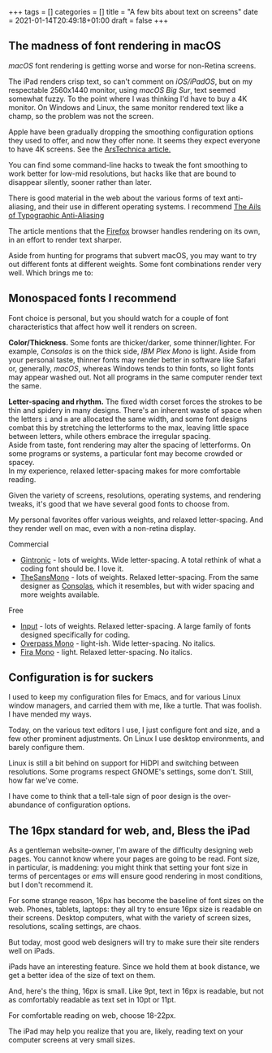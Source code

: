 +++
tags = []
categories = []
title = "A few bits about text on screens"
date = 2021-01-14T20:49:18+01:00
draft = false
+++

## The madness of font rendering in macOS

*macOS* font rendering is getting worse and worse for non-Retina screens.

The iPad renders crisp text, so can't comment on *iOS/iPadOS*, but on my
respectable 2560x1440 monitor, using *macOS Big Sur*, text seemed somewhat fuzzy. To the
point where I was thinking I'd have to buy a 4K monitor. On Windows and Linux,
the same monitor rendered text like a champ, so the problem was not
the screen.

Apple have been gradually dropping the smoothing configuration
options they used to offer, and now they
offer none. It seems they expect everyone to have 4K screens.
See the [ArsTechnica article.](https://arstechnica.com/features/2018/09/macos-10-14-mojave-the-ars-technica-review/12/#h3)

You can find some command-line hacks to tweak
the font smoothing to work better for low-mid resolutions,
but hacks like that are bound to disappear silently, sooner rather
than later.

There is good material in the web about the various forms of text anti-aliasing,
and their use in different operating systems.
I recommend [The Ails of Typographic Anti-Aliasing](https://www.smashingmagazine.com/2009/11/the-ails-of-typographic-anti-aliasing/)

The article mentions that the [Firefox](https://www.mozilla.org/en-US/firefox/)
browser handles rendering on its own, in an effort to render text sharper.

Aside from hunting for programs that subvert macOS, you may want to try out
different fonts at different weights. Some font combinations render very well.
Which brings me to:

## Monospaced fonts I recommend

Font choice is personal, but you should watch for a couple of font
characteristics that affect how well it renders on screen.

**Color/Thickness.** Some fonts are thicker/darker, some thinner/lighter.
For example, *Consolas* is on the
thick side, *IBM Plex Mono* is light. Aside from your personal
taste, thinner fonts may render better in software like Safari or, generally,
*macOS*, whereas Windows tends to thin fonts, so light fonts may appear
washed out. Not all programs in the same computer render text the same.

**Letter-spacing and rhythm.** The fixed width corset forces the strokes
to be thin and spidery in many designs. There's an inherent waste of space when
the letters `i` and `m` are allocated the same width,
and some font designs combat this by stretching
the letterforms to the max, leaving little space between letters, while others
embrace the irregular spacing. \
Aside from taste, font rendering may alter the spacing of letterforms. On some
programs or systems, a particular font may become crowded or spacey. \
In my experience, relaxed letter-spacing makes for more comfortable reading.

Given the variety of screens, resolutions, operating systems, and rendering
tweaks, it's good that we have several good fonts to choose from.

My personal favorites offer various weights, and relaxed letter-spacing. And
they render well on mac, even with a non-retina display.

Commercial

* [Gintronic](https://bboxtype.com/typefaces/Gintronic/) - lots of weights.
  Wide letter-spacing. A total rethink of what a coding font should be. I love it.
* [TheSansMono](https://www.lucasfonts.com/fonts/the-sans-mono) - lots of weights.
  Relaxed letter-spacing. From the same designer as
  [Consolas](https://docs.microsoft.com/en-us/typography/font-list/consolas),
  which it resembles, but with wider spacing and more weights available.
  
Free

* [Input](https://input.fontbureau.com/) - lots of weights. Relaxed letter-spacing.
  A large family of fonts designed specifically for coding.
* [Overpass Mono](https://overpassfont.org/) -
  light-ish. Wide letter-spacing. No italics.
* [Fira Mono](https://bboxtype.com/typefaces/FiraMono/) -
  light. Relaxed letter-spacing. No italics.

## Configuration is for suckers

I used to keep my configuration files for Emacs, and for various Linux window
managers, and carried them with me, like a turtle.
That was foolish. I have mended my ways.

Today, on the various text editors I use, I just configure font and size, and a few
other prominent adjustments.
On Linux I use desktop environments, and barely configure them.

Linux is still a bit behind on support for HiDPI and switching between resolutions.
Some programs respect GNOME's settings, some don't.
Still, how far we've come.

I have come to think that a tell-tale sign of poor design is the over-abundance
of configuration options.

## The 16px standard for web, and, Bless the iPad

As a gentleman website-owner, I'm aware of the difficulty designing web pages. You
cannot know where your pages are going to be read. Font size, in particular, is maddening:
you might think that setting your font size in terms of percentages or *ems* will
ensure good rendering in most conditions, but I don't recommend it.

For some strange reason, 16px has become the baseline of font sizes on the web. Phones,
tablets, laptops: they all try to ensure 16px size is readable on their screens.
Desktop computers, what with the variety of screen sizes, resolutions,
scaling settings, are chaos.

But today, most good web designers will try to make sure their site renders well
on iPads.

iPads have an interesting feature. Since we hold them at book distance, we get
a better idea of the size of text on them.

And, here's the thing, 16px is small. Like 9pt, text in 16px is readable, but
not as comfortably readable as text set in 10pt or 11pt.

For comfortable reading on web, choose 18-22px.

The iPad may help you realize that you are, likely, reading text on your
computer screens at very small sizes.
